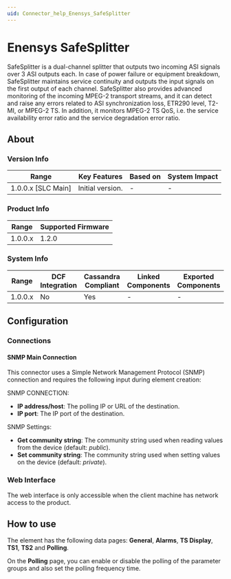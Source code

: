 ```yaml
---
uid: Connector_help_Enensys_SafeSplitter
---
```


# Enensys SafeSplitter

SafeSplitter is a dual-channel splitter that outputs two incoming ASI signals over 3 ASI outputs each. In case of power failure or equipment breakdown, SafeSplitter maintains service continuity and outputs the input signals on the first output of each channel. SafeSplitter also provides advanced monitoring of the incoming MPEG-2 transport streams, and it can detect and raise any errors related to ASI synchronization loss, ETR290 level, T2-MI, or MPEG-2 TS. In addition, it monitors MPEG-2 TS QoS, i.e. the service availability error ratio and the service degradation error ratio.

## About

### Version Info

| Range                | Key Features     | Based on     | System Impact     |
|----------------------|------------------|--------------|-------------------|
| 1.0.0.x [SLC Main]   | Initial version. | -            | -                 |

### Product Info

| Range     | Supported Firmware     |
|-----------|------------------------|
| 1.0.0.x   | 1.2.0                  |

### System Info

| Range     | DCF Integration     | Cassandra Compliant     | Linked Components     | Exported Components     |
|-----------|---------------------|-------------------------|-----------------------|-------------------------|
| 1.0.0.x   | No                  | Yes                     | -                     | -                       |

## Configuration

### Connections

#### SNMP Main Connection

This connector uses a Simple Network Management Protocol (SNMP) connection and requires the following input during element creation:

SNMP CONNECTION:

- **IP address/host**: The polling IP or URL of the destination.
- **IP port**: The IP port of the destination.

SNMP Settings:

- **Get community string**: The community string used when reading values from the device (default: *public*).
- **Set community string**: The community string used when setting values on the device (default: *private*).

### Web Interface

The web interface is only accessible when the client machine has network access to the product.

## How to use

The element has the following data pages: **General**, **Alarms**, **TS Display**, **TS1**, **TS2** and **Polling**.

On the **Polling** page, you can enable or disable the polling of the parameter groups and also set the polling frequency time.
